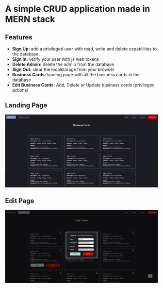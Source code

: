 # A simple CRUD application made in MERN stack

## Features

- **Sign Up:** add a privileged user with read, write and delete capabilities to the database
- **Sign In:** verify your user with js web tokens
- **Delete Admin:** delete the admin from the database
- **Sign Out:** clear the localstorage from your browser
- **Business Cards:** landing page with all the business cards in the database
- **Edit Business Cards:** Add, Delete or Update business cards (privileged actions)

## Landing Page

![Landing Page](./LandingPage.png)

## Edit Page

![Edit Page](./EditPage.png)


